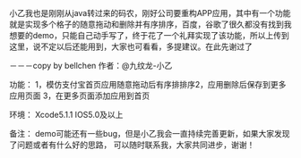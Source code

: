 

小乙我也是刚刚从java转过来的码农，刚好公司要重构APP应用，其中有一个功能就是实现多个格子的随意拖动和删除并有序排序，百度，谷歌了很久都没有找到我想要的demo，只能自己动手写了，终于花了一个礼拜实现了该功能，所以上传到这里，说不定以后还能用到，大家也可看看，多提建议。在此先谢过了

－－－copy by bellchen
作者：@九纹龙-小乙


功能：
1，模仿支付宝首页应用随意拖动后有序排排序2，应用删除后保存到更多应用页面
3，在更多页面添加应用到首页



环境：
Xcode5.1.1 IOS5.0及以上

备注：
demo可能还有一些bug，但是小乙我会一直持续完善更新，如果大家发现了问题或者有什么好的思路，
可以随时联系我，大家共同进步，谢谢！
